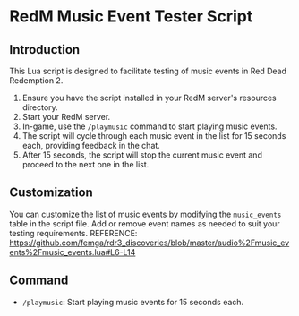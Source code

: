 # RedM Music Event Tester Script

## Introduction

This Lua script is designed to facilitate testing of music events in Red Dead Redemption 2.

1. Ensure you have the script installed in your RedM server's resources directory.
2. Start your RedM server.
3. In-game, use the `/playmusic` command to start playing music events.
4. The script will cycle through each music event in the list for 15 seconds each, providing feedback in the chat.
5. After 15 seconds, the script will stop the current music event and proceed to the next one in the list.

## Customization

You can customize the list of music events by modifying the `music_events` table in the script file. Add or remove event names as needed to suit your testing requirements.
REFERENCE: https://github.com/femga/rdr3_discoveries/blob/master/audio%2Fmusic_events%2Fmusic_events.lua#L6-L14


## Command

- `/playmusic`: Start playing music events for 15 seconds each.
